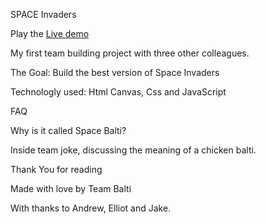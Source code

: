 SPACE Invaders

Play the [Live demo](http://kasirabbas.me/spaceInvaders/)

My first team building project with three other colleagues.

The Goal: Build the best version of Space Invaders

Technologly used: Html Canvas, Css and JavaScript

FAQ

Why is it called Space Balti?

Inside team joke, discussing the meaning of a chicken balti.

Thank You for reading

Made with love by Team Balti

With thanks to Andrew, Elliot and Jake.
